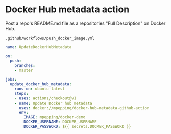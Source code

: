 # Docker Hub metadata action

Post a repo's README.md file as a repositories "Full Description" on Docker Hub.

`.github/workflows/push_docker_image.yml`

```yaml
name: UpdateDockerHubMetadata

on:
  push:
    branches:
    - master

jobs:
  update_docker_hub_metadata:
    runs-on: ubuntu-latest
    steps:
    - uses: actions/checkout@v1
    - name: Update Docker hub metadata
      uses: docker://mpepping/docker-hub-metadata-github-action
      env:
        IMAGE: mpepping/docker-demo
        DOCKER_USERNAME: DOCKER_USERNAME
        DOCKER_PASSWORD: ${{ secrets.DOCKER_PASSWORD }}
```
